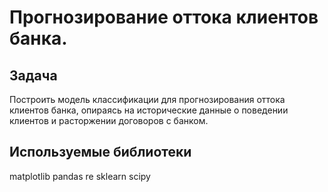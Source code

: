 # Прогнозирование оттока клиентов банка.
## Задача
Построить модель классификации для прогнозирования оттока клиентов банка, опираясь на исторические данные о поведении клиентов и расторжении договоров с банком.
## Используемые библиотеки
matplotlib pandas re sklearn scipy
